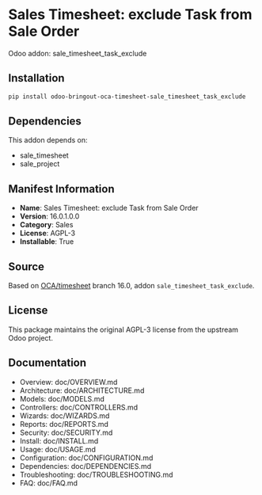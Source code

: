 # Sales Timesheet: exclude Task from Sale Order

Odoo addon: sale_timesheet_task_exclude

## Installation

```bash
pip install odoo-bringout-oca-timesheet-sale_timesheet_task_exclude
```

## Dependencies

This addon depends on:
- sale_timesheet
- sale_project

## Manifest Information

- **Name**: Sales Timesheet: exclude Task from Sale Order
- **Version**: 16.0.1.0.0
- **Category**: Sales
- **License**: AGPL-3
- **Installable**: True

## Source

Based on [OCA/timesheet](https://github.com/OCA/timesheet) branch 16.0, addon `sale_timesheet_task_exclude`.

## License

This package maintains the original AGPL-3 license from the upstream Odoo project.

## Documentation

- Overview: doc/OVERVIEW.md
- Architecture: doc/ARCHITECTURE.md
- Models: doc/MODELS.md
- Controllers: doc/CONTROLLERS.md
- Wizards: doc/WIZARDS.md
- Reports: doc/REPORTS.md
- Security: doc/SECURITY.md
- Install: doc/INSTALL.md
- Usage: doc/USAGE.md
- Configuration: doc/CONFIGURATION.md
- Dependencies: doc/DEPENDENCIES.md
- Troubleshooting: doc/TROUBLESHOOTING.md
- FAQ: doc/FAQ.md
